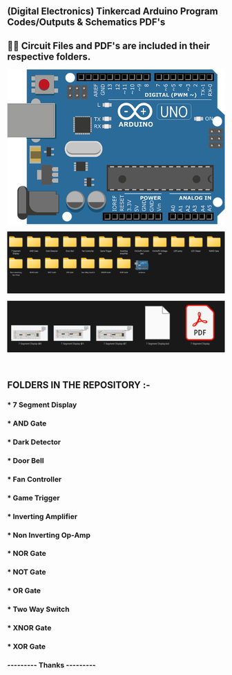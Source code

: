 ## (Digital Electronics) Tinkercad Arduino Program Codes/Outputs & Schematics PDF's

## 🔋📁 Circuit Files and PDF's are included in their respective folders.

![banner](/arduino.png)<p/>
![folders](/folders.png) <p/>
![files](/files.png) <p/>
<br/>

## FOLDERS IN THE REPOSITORY :-
### * 7 Segment Display
### * AND Gate
### * Dark Detector
### * Door Bell
### * Fan Controller
### * Game Trigger
### * Inverting Amplifier
### * Non Inverting Op-Amp
### * NOR Gate
### * NOT Gate
### * OR Gate
### * Two Way Switch
### * XNOR Gate
### * XOR Gate
### --------- Thanks ---------
